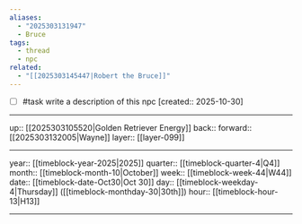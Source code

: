 ```yaml
---
aliases:
  - "2025303131947"
  - Bruce
tags:
  - thread
  - npc
related:
  - "[[2025303145447|Robert the Bruce]]"
---
```


- [ ] #task write a description of this npc  [created:: 2025-10-30]

***

up:: [[2025303105520|Golden Retriever Energy]]
back:: 
forward:: [[2025303132005|Wayne]]
layer:: [[layer-099]]

***

year:: [[timeblock-year-2025|2025]]
quarter:: [[timeblock-quarter-4|Q4]]
month:: [[timeblock-month-10|October]]
week:: [[timeblock-week-44|W44]]
date:: [[timeblock-date-Oct30|Oct 30]]
day:: [[timeblock-weekday-4|Thursday]] ([[timeblock-monthday-30|30th]])
hour:: [[timeblock-hour-13|H13]]

***
